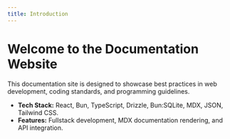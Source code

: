 ```yaml
---
title: Introduction
---
```


# Welcome to the Documentation Website

This documentation site is designed to showcase best practices in web development, coding standards, and programming guidelines.

- **Tech Stack:** React, Bun, TypeScript, Drizzle, Bun:SQLite, MDX, JSON, Tailwind CSS.
- **Features:** Fullstack development, MDX documentation rendering, and API integration.
